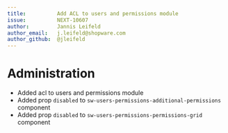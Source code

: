 ```yaml
---
title:          Add ACL to users and permissions module
issue:          NEXT-10607
author:         Jannis Leifeld
author_email:   j.leifeld@shopware.com
author_github:  @jleifeld
---
```

# Administration
* Added acl to users and permissions module
* Added prop `disabled` to `sw-users-permissions-additional-permissions` component
* Added prop `disabled` to `sw-users-permissions-permissions-grid` component
